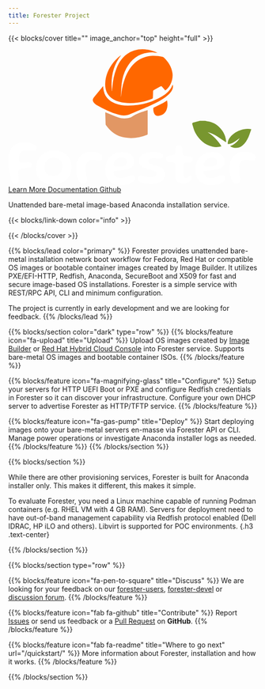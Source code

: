 ```yaml
---
title: Forester Project
---
```



{{< blocks/cover title="" image_anchor="top" height="full" >}}

<div class="mb-4">
<svg width="550" height="300" viewBox="0 0 1536 839" version="1.1" xmlns="http://www.w3.org/2000/svg" xmlns:xlink="http://www.w3.org/1999/xlink" xml:space="preserve" xmlns:serif="http://www.serif.com/" style="fill-rule:evenodd;clip-rule:evenodd;stroke-linejoin:round;stroke-miterlimit:2;">
   <g id="Text">
      <path d="M41.298,830.647c-4.353,-0 -8.169,-1.306 -11.48,-3.917c-3.277,-2.611 -6.135,-6.043 -8.539,-10.277c-2.42,-4.253 -4.454,-8.655 -6.101,-13.225c-1.647,-4.83 -3.21,-11.004 -4.673,-18.502c-1.479,-7.517 -2.857,-15.78 -4.151,-24.788c-1.295,-8.991 -2.421,-18.111 -3.345,-27.307c-0.942,-9.214 -1.681,-17.887 -2.219,-26.056c-0.521,-8.151 -0.79,-15.034 -0.79,-20.648c0,-13.84 1.177,-26.318 3.53,-37.416c2.353,-11.097 5.731,-20.89 10.152,-29.376c4.404,-8.487 9.732,-15.668 15.968,-21.543c8.589,-8.095 18.792,-13.877 30.625,-17.328c11.833,-3.45 24.793,-5.204 38.912,-5.204c8.706,0 17.497,0.784 26.389,2.351c8.875,1.566 17.027,3.823 24.439,6.77c7.413,2.929 13.363,6.435 17.834,10.483c4.454,4.028 6.707,8.617 6.707,13.709c-0,4.29 -1.009,7.591 -3.009,9.885c-2,2.276 -4.757,3.954 -8.287,4.98c-4.824,0.784 -11.312,0.895 -19.413,0.299c-8.119,-0.579 -17.128,-0.877 -27.011,-0.877c-10.472,-0 -19.128,1.343 -25.936,4.01c-6.841,2.686 -12.236,6.435 -16.237,11.266c-2.588,2.872 -4.656,6.341 -6.185,10.389c-1.53,4.029 -2.623,8.673 -3.261,13.896c-0.656,5.222 -0.975,11.041 -0.975,17.439c-0,3.134 0.235,5.931 0.706,8.412c0.47,2.481 1.176,4.626 2.118,6.472c0.941,1.828 2.218,3.19 3.798,4.104c1.597,0.914 3.446,1.38 5.564,1.38c3.883,-0 8.438,-0.131 13.665,-0.392c5.245,-0.28 10.573,-0.559 15.985,-0.895c5.396,-0.317 10.438,-0.485 15.077,-0.485c4.656,-0 8.438,0.261 11.396,0.783c4.337,0.914 7.648,2.35 9.884,4.309c2.218,1.958 3.345,4.7 3.345,8.225c-0,2.22 -0.353,4.384 -1.059,6.454c-0.706,2.108 -1.832,4.066 -3.345,5.875c-2.236,2.891 -6.135,4.999 -11.648,6.379c-5.53,1.362 -13.094,2.667 -22.692,3.917c-9.581,1.25 -21.666,3.096 -36.272,5.577c-4.236,0.522 -7.11,2.257 -8.64,5.185c-1.53,2.947 -2.286,6.827 -2.286,11.658c0,1.958 0.084,4.924 0.252,8.915c0.185,3.992 0.42,8.375 0.706,13.224c0.303,4.831 0.538,9.681 0.706,14.586c0.185,4.887 0.269,9.326 0.269,13.317c0,3.973 -0.168,7.014 -0.521,9.103c-1.765,5.614 -4.421,9.493 -7.95,11.657c-3.53,2.145 -7.531,3.227 -12.002,3.227" style="fill:#fff;fill-rule:nonzero;"/>
      <path d="M276.205,781.885c10.354,0 19.178,-1.79 26.473,-5.39c7.295,-3.581 13.228,-8.319 17.834,-14.194c4.589,-5.876 7.967,-12.31 10.135,-19.286c2.185,-6.995 3.278,-13.952 3.278,-20.872c0,-9.4 -1.681,-17.383 -5.043,-23.986c-3.344,-6.584 -7.799,-11.937 -13.329,-16.059c-5.53,-4.104 -11.681,-7.107 -18.438,-9.009c-6.757,-1.884 -13.666,-2.835 -20.725,-2.835c-9.295,-0 -18.069,2.182 -26.306,6.565c-8.236,4.365 -14.909,10.93 -20.035,19.678c-5.11,8.748 -7.682,19.771 -7.682,33.088c0,10.837 2.101,20.182 6.27,28.015c4.168,7.834 10.27,13.84 18.271,18.018c8.001,4.178 17.766,6.267 29.297,6.267m2.303,53.27c-14.136,-0 -27.65,-1.735 -40.593,-5.185c-12.959,-3.47 -24.54,-8.916 -34.777,-16.358c-10.236,-7.442 -18.321,-17.178 -24.271,-29.19c-5.933,-12.012 -8.908,-26.635 -8.908,-43.869c-0,-18.913 2.891,-35.551 8.639,-49.838c5.782,-14.287 13.716,-26.262 23.835,-35.923c10.118,-9.681 21.851,-16.918 35.213,-21.749c13.346,-4.83 27.617,-7.255 42.795,-7.255c14.119,-0 27.733,1.958 40.861,5.875c13.11,3.917 24.826,10.016 35.113,18.316c10.303,8.3 18.455,18.969 24.456,32.026c5.984,13.056 8.993,28.723 8.993,47.002c-0,13.97 -2.656,27.307 -7.934,40.046c-5.295,12.739 -12.892,24.023 -22.776,33.871c-9.883,9.867 -21.615,17.701 -35.213,23.52c-13.581,5.801 -28.743,8.711 -45.433,8.711" style="fill:#fff;fill-rule:nonzero;"/>
      <path d="M460.63,830.255c-4.235,0 -8,-0.765 -11.295,-2.257c-3.294,-1.492 -6.202,-3.637 -8.723,-6.453c-2.538,-2.817 -4.858,-6.1 -6.976,-9.905c-2.37,-4.942 -4.505,-10.594 -6.454,-16.935c-1.933,-6.323 -3.564,-13.019 -4.841,-20.07c-1.294,-7.05 -2.303,-14.138 -3.009,-21.244c-0.706,-7.107 -1.059,-13.803 -1.059,-20.07c0,-21.561 3.832,-39.803 11.48,-54.743c7.648,-14.959 18.557,-26.336 32.726,-34.17c14.187,-7.834 30.978,-11.751 50.392,-11.751c8.589,0 16.876,0.709 24.877,2.145c8,1.437 15.194,3.656 21.548,6.659c6.354,3.003 11.379,6.659 15.094,10.967c3.698,4.309 5.547,9.401 5.547,15.276c-0,5.092 -0.941,9.14 -2.824,12.143c-1.883,3.002 -4.353,5.129 -7.413,6.36c-3.059,1.249 -6.235,1.865 -9.53,1.865c-5.883,-0 -11.968,-0.97 -18.271,-2.928c-6.286,-1.959 -14.203,-2.947 -23.733,-2.947c-13.413,-0 -23.566,4.532 -30.44,13.616c-6.892,9.064 -10.321,21.636 -10.321,37.695c0,5.745 0.236,11.396 0.706,16.936c0.454,5.558 1.076,10.874 1.849,15.966c0.757,5.092 1.53,9.848 2.286,14.306c0.773,4.439 1.395,8.412 1.849,11.937c0.471,3.525 0.706,6.584 0.706,9.214c-0,9.773 -1.967,16.973 -5.9,21.524c-3.95,4.57 -10.034,6.864 -18.271,6.864" style="fill:#fff;fill-rule:nonzero;"/>
      <path d="M683.704,725.475c8.236,-0 15.968,-0.933 23.212,-2.836c7.245,-1.883 13.178,-5.017 17.817,-9.4c4.656,-4.383 6.976,-10.352 6.976,-17.924c-0,-9.009 -2.992,-15.668 -8.993,-19.977c-6.017,-4.308 -14.186,-6.453 -24.54,-6.453c-6.236,-0 -12.304,1.212 -18.17,3.618c-5.883,2.425 -11.195,5.745 -15.901,9.979c-4.689,4.253 -8.438,9.083 -11.194,14.511c-2.774,5.409 -4.152,11.191 -4.152,17.328c-0,3.394 1.177,5.875 3.53,7.442c2.353,1.567 6.084,2.574 11.211,3.021c5.127,0.467 11.85,0.691 20.204,0.691m12.707,113.403c-20.12,-0 -37.584,-3.414 -52.409,-10.184c-14.842,-6.789 -26.305,-17.216 -34.423,-31.242c-8.119,-14.045 -12.17,-31.951 -12.17,-53.755c0,-18.017 2.723,-33.778 8.203,-47.301c5.462,-13.522 12.959,-24.807 22.489,-33.871c9.548,-9.084 20.624,-15.929 33.281,-20.573c12.64,-4.645 26.087,-6.958 40.324,-6.958c9.648,0 18.943,1.082 27.885,3.227c8.942,2.164 16.909,5.521 23.918,10.091c6.993,4.57 12.523,10.445 16.59,17.626c4.051,7.181 6.085,15.873 6.085,26.056c-0,9.774 -1.782,17.888 -5.379,24.285c-3.597,6.398 -8.471,11.49 -14.64,15.276c-6.186,3.786 -13.245,6.659 -21.195,8.617c-7.934,1.959 -16.204,3.525 -24.793,4.7c-4.824,1.176 -10.673,2.22 -17.565,3.134c-6.874,0.914 -13.615,1.623 -20.204,2.145c-6.588,0.522 -11.816,0.783 -15.699,0.783c-3.529,0 -5.983,0.504 -7.328,1.474c-1.362,0.988 -2.034,2.835 -2.034,5.577c0,2.742 0.706,6.006 2.118,9.792c1.412,3.786 3.412,7.386 6.001,10.781c4.824,6.267 10.404,10.482 16.758,12.627c6.37,2.164 14.186,3.227 23.481,3.227c8.824,-0 17.145,-1.269 24.977,-3.805c7.816,-2.556 15.178,-5.111 22.053,-7.647c6.891,-2.556 13.329,-3.824 19.33,-3.824c5.765,-0 10.32,1.212 13.682,3.618c3.345,2.425 5.026,7.088 5.026,14.008c-0,6.136 -2.202,11.788 -6.623,16.936c-4.404,5.166 -10.472,9.643 -18.17,13.429c-7.715,3.786 -16.674,6.696 -26.91,8.711c-10.253,2.014 -21.128,3.04 -32.659,3.04" style="fill:#fff;fill-rule:nonzero;"/>
      <path d="M880.85,831.428c-8.018,0 -15.968,-0.373 -23.918,-1.082c-7.951,-0.708 -15.346,-1.79 -22.238,-3.226c-6.875,-1.437 -12.791,-3.19 -17.733,-5.297c-5.076,-2.351 -9.245,-4.981 -12.539,-7.909c-3.278,-2.947 -4.942,-7.218 -4.942,-12.832c0,-6.155 1.631,-10.949 4.858,-14.4c3.244,-3.45 7.984,-5.185 14.22,-5.185c4.101,0 8.841,0.672 14.203,2.052c5.345,1.362 11.379,2.742 18.086,4.103c6.707,1.381 13.884,2.071 21.532,2.071c6.941,-0 13.446,-0.597 19.497,-1.772c6.068,-1.175 10.976,-3.264 14.741,-6.267c3.765,-3.003 5.648,-7.181 5.648,-12.534c0,-4.831 -1.227,-8.785 -3.715,-11.844c-2.454,-3.078 -6.857,-5.745 -13.144,-8.039c-6.303,-2.276 -15.262,-4.663 -26.91,-7.144c-13.413,-2.872 -24.826,-6.714 -34.239,-11.545c-9.413,-4.85 -16.59,-10.949 -21.532,-18.316c-4.941,-7.387 -7.412,-16.153 -7.412,-26.337c-0,-9.158 2.336,-16.973 6.975,-23.52c4.64,-6.509 11.027,-11.9 19.145,-16.152c8.119,-4.234 17.33,-7.405 27.616,-9.494c10.287,-2.089 21.095,-3.134 32.39,-3.134c7.06,0 14.288,0.467 21.717,1.381c7.396,0.914 14.287,2.312 20.641,4.196c6.353,1.903 11.463,4.309 15.346,7.256c3.899,2.928 5.832,6.491 5.832,10.669c0,4.831 -1.025,8.729 -3.076,11.657c-2.067,2.928 -4.723,5.055 -7.95,6.36c-3.227,1.306 -6.69,1.959 -10.32,1.959c-5.53,-0 -11.548,-0.653 -18.019,-1.959c-6.455,-1.305 -13.06,-1.958 -19.75,-1.958c-5.765,-0 -11.077,0.615 -15.901,1.865c-4.824,1.25 -8.656,3.208 -11.547,5.875c-2.891,2.668 -4.32,6.23 -4.32,10.669c0,6.398 3.379,11.359 10.136,14.885c6.773,3.525 17.026,6.789 30.793,9.792c12.942,2.742 23.918,6.453 32.911,11.172c9.026,4.7 15.867,10.725 20.573,18.111c4.69,7.386 7.06,16.544 7.06,27.512c-0,10.314 -2.236,19.118 -6.707,26.448c-4.471,7.311 -10.589,13.299 -18.355,17.999c-7.765,4.7 -16.741,8.207 -26.927,10.482c-10.169,2.276 -21.078,3.432 -32.726,3.432" style="fill:#fff;fill-rule:nonzero;"/>
      <path d="M1079.93,828.888c-7.648,-0 -15.077,-1.25 -22.322,-3.731c-7.244,-2.48 -13.329,-6.77 -18.27,-12.925c-4.942,-6.137 -7.766,-14.679 -8.472,-25.647c-0.252,-3.655 -0.471,-7.665 -0.706,-12.049c-0.252,-4.364 -0.437,-9.027 -0.622,-14.007c-0.185,-4.962 -0.353,-10.054 -0.521,-15.276c-0.185,-5.223 -0.302,-10.538 -0.37,-15.947c-0.05,-5.428 -0.151,-10.8 -0.252,-16.172c0,-5.744 -1.059,-9.531 -3.177,-11.358c-2.117,-1.828 -5.177,-2.929 -9.177,-3.321c-2.353,-0.261 -5.11,-0.503 -8.303,-0.69c-3.16,-0.205 -6.472,-0.429 -9.884,-0.69c-3.412,-0.261 -6.572,-0.522 -9.513,-0.783c-5.076,-0.653 -8.976,-2.742 -11.733,-6.267c-2.773,-3.525 -4.168,-8.468 -4.168,-14.884c-0,-4.309 0.79,-7.666 2.387,-10.091c1.597,-2.406 3.832,-4.234 6.706,-5.484c2.875,-1.231 6.102,-2.182 9.632,-2.816c5.866,-0.672 10.841,-1.324 14.892,-1.958c4.067,-0.672 7.799,-1.25 11.211,-1.772c3.647,-0.523 6.354,-1.679 8.119,-3.432c1.764,-1.772 2.823,-4.868 3.176,-9.308c0.353,-2.872 0.639,-6.006 0.891,-9.4c0.235,-3.395 0.521,-6.771 0.874,-10.184c0.353,-3.395 0.773,-6.323 1.244,-8.804c1.647,-6.658 3.9,-11.564 6.791,-14.697c2.874,-3.134 7.446,-4.701 13.682,-4.701c5.059,0 9.059,0.821 12.001,2.462c2.925,1.623 5.16,4.104 6.707,7.424c1.529,3.338 2.706,7.684 3.529,13.037c0.353,3.787 0.639,7.088 0.891,9.886c0.219,2.816 0.42,5.409 0.605,7.834c0.185,2.424 0.37,4.663 0.622,6.752c0.235,2.089 0.454,4.178 0.706,6.267c0.353,3.917 1.597,6.752 3.715,8.524c2.118,1.753 4.941,2.909 8.471,3.432c3.16,0.391 6.488,0.82 9.951,1.268c3.462,0.466 6.874,0.858 10.152,1.175c3.295,0.336 6.186,0.765 8.656,1.268c5.295,0.784 9.867,2.556 13.767,5.297c3.866,2.742 5.832,7.237 5.832,13.504c0,5.633 -1.597,10.128 -4.79,13.523c-3.16,3.395 -7.278,5.353 -12.338,5.875c-6.605,0.261 -12.774,0.392 -18.539,0.392c-5.749,-0 -10.304,0.13 -13.582,0.392c-2.588,0.261 -4.74,1.175 -6.454,2.741c-1.698,1.567 -2.673,5.223 -2.908,10.968c-0.118,4.178 -0.168,8.486 -0.168,12.925c-0,4.44 0.05,8.879 0.168,13.318c0.118,4.439 0.269,8.785 0.454,13.019c0.168,4.252 0.403,8.263 0.706,12.049c0.286,3.786 0.622,7.311 0.958,10.576c0.706,6.658 2.235,11.265 4.605,13.802c2.337,2.555 5.749,3.824 10.22,3.824c4.706,-0 8.438,-1.045 11.211,-3.134c2.757,-2.089 5.211,-4.178 7.329,-6.267c2.118,-2.089 4.471,-3.134 7.059,-3.134c3.631,0 6.236,1.045 7.749,3.134c1.53,2.089 2.303,5.148 2.303,9.195c-0,4.962 -1.53,9.531 -4.572,13.709c-3.076,4.197 -7.127,7.872 -12.186,11.08c-5.076,3.189 -10.623,5.707 -16.674,7.535c-6.068,1.828 -12.17,2.742 -18.271,2.742" style="fill:#fff;fill-rule:nonzero;"/>
      <path d="M1240.88,725.475c8.236,-0 15.968,-0.933 23.213,-2.836c7.244,-1.883 13.178,-5.017 17.817,-9.4c4.656,-4.383 6.975,-10.352 6.975,-17.924c0,-9.009 -2.992,-15.668 -9.009,-19.977c-5.984,-4.308 -14.17,-6.453 -24.524,-6.453c-6.236,-0 -12.287,1.212 -18.186,3.618c-5.867,2.425 -11.178,5.745 -15.868,9.979c-4.706,4.253 -8.454,9.083 -11.211,14.511c-2.773,5.409 -4.151,11.191 -4.151,17.328c-0,3.394 1.176,5.875 3.529,7.442c2.353,1.567 6.085,2.574 11.212,3.021c5.126,0.467 11.849,0.691 20.203,0.691m12.707,113.403c-20.119,-0 -37.583,-3.414 -52.408,-10.184c-14.825,-6.789 -26.305,-17.216 -34.424,-31.242c-8.118,-14.045 -12.186,-31.951 -12.186,-53.755c-0,-18.017 2.74,-33.778 8.219,-47.301c5.48,-13.522 12.976,-24.807 22.49,-33.871c9.547,-9.084 20.624,-15.929 33.281,-20.573c12.64,-4.645 26.086,-6.958 40.323,-6.958c9.648,0 18.943,1.082 27.885,3.227c8.942,2.164 16.91,5.521 23.902,10.091c7.009,4.57 12.539,10.445 16.607,17.626c4.051,7.181 6.084,15.873 6.084,26.056c0,9.774 -1.781,17.888 -5.378,24.285c-3.597,6.398 -8.472,11.49 -14.64,15.276c-6.203,3.786 -13.262,6.659 -21.179,8.617c-7.951,1.959 -16.22,3.525 -24.809,4.7c-4.824,1.176 -10.691,2.22 -17.565,3.134c-6.875,0.914 -13.615,1.623 -20.204,2.145c-6.589,0.522 -11.816,0.783 -15.699,0.783c-3.53,0 -5.984,0.504 -7.329,1.474c-1.361,0.988 -2.033,2.835 -2.033,5.577c-0,2.742 0.706,6.006 2.117,9.792c1.412,3.786 3.413,7.386 6.001,10.781c4.824,6.267 10.405,10.482 16.758,12.627c6.354,2.164 14.186,3.227 23.482,3.227c8.824,-0 17.144,-1.269 24.977,-3.805c7.816,-2.556 15.178,-5.111 22.069,-7.647c6.875,-2.556 13.313,-3.824 19.313,-3.824c5.766,-0 10.321,1.212 13.682,3.618c3.362,2.425 5.026,7.088 5.026,14.008c0,6.136 -2.202,11.788 -6.622,16.936c-4.404,5.166 -10.472,9.643 -18.17,13.429c-7.715,3.786 -16.674,6.696 -26.928,8.711c-10.219,2.014 -21.111,3.04 -32.642,3.04" style="fill:#fff;fill-rule:nonzero;"/>
      <path d="M1406.95,830.255c-4.236,0 -8.018,-0.765 -11.312,-2.257c-3.278,-1.492 -6.202,-3.637 -8.724,-6.453c-2.538,-2.817 -4.84,-6.1 -6.958,-9.905c-2.37,-4.942 -4.522,-10.594 -6.455,-16.935c-1.933,-6.323 -3.563,-13.019 -4.857,-20.07c-1.295,-7.05 -2.286,-14.138 -2.992,-21.244c-0.706,-7.107 -1.076,-13.803 -1.076,-20.07c-0,-21.561 3.832,-39.803 11.48,-54.743c7.648,-14.959 18.573,-26.336 32.743,-34.17c14.17,-7.834 30.961,-11.751 50.375,-11.751c8.589,0 16.892,0.709 24.893,2.145c8.001,1.437 15.178,3.656 21.532,6.659c6.353,3.003 11.379,6.659 15.094,10.967c3.698,4.309 5.563,9.401 5.563,15.276c0,5.092 -0.941,9.14 -2.823,12.143c-1.9,3.002 -4.354,5.129 -7.43,6.36c-3.042,1.249 -6.236,1.865 -9.513,1.865c-5.9,-0 -11.985,-0.97 -18.271,-2.928c-6.303,-1.959 -14.22,-2.947 -23.734,-2.947c-13.413,-0 -23.565,4.532 -30.457,13.616c-6.874,9.064 -10.32,21.636 -10.32,37.695c0,5.745 0.235,11.396 0.706,16.936c0.471,5.558 1.093,10.874 1.849,15.966c0.773,5.092 1.53,9.848 2.303,14.306c0.756,4.439 1.378,8.412 1.849,11.937c0.47,3.525 0.706,6.584 0.706,9.214c-0,9.773 -1.967,16.973 -5.917,21.524c-3.933,4.57 -10.035,6.864 -18.254,6.864" style="fill:#fff;fill-rule:nonzero;"/>
   </g>
   <g id="Leafs">
      <path d="M1214.2,441.642c9.089,1.849 18.242,3.451 27.266,5.573c53.463,12.526 98.385,65.352 102.057,119.87c0.117,1.758 0.013,3.528 0.013,7.331c-38.242,-22.409 -70.365,-53.334 -114.414,-62.279c35.768,21.367 62.76,51.055 85.339,86.641c-18.672,6.145 -37.084,6.744 -55.456,2.382c-48.399,-11.51 -82.136,-42.213 -105.235,-84.401c-8.919,-16.276 -12.812,-35.286 -18.763,-53.138c-1.94,-5.807 0.326,-9.922 6.498,-11.536c13.359,-3.477 26.732,-6.966 40.091,-10.443l32.604,0Z" style="fill:#78962f;fill-rule:nonzero;"/>
      <path d="M1369.93,596.791c25.182,-8.685 43.033,-25.99 57.5,-47.526c-23.646,13.802 -43.099,36.432 -73.829,35.872c-3.828,-51.992 80.248,-105.651 145.313,-91.641c-5.651,15.938 -10.443,31.979 -16.992,47.266c-8.698,20.273 -20.443,38.932 -37.643,53.281c-16.237,13.555 -35.404,17.682 -56.003,13.307c-6.419,-1.367 -12.318,-5.169 -18.451,-7.864c0.026,-0.899 0.066,-1.797 0.105,-2.695" style="fill:#78962f;fill-rule:nonzero;"/>
   </g>
   <g id="Helmet">
      <g>
         <g>
            <path d="M967.421,254.18c-6.979,-8.125 -13.711,-15.859 -20.312,-23.698c-2.409,-2.851 -4.44,-3.307 -8.008,-1.276c-13.945,7.956 -28.125,15.508 -42.305,23.06c-2.968,1.576 -4.231,3.412 -4.27,6.901c-0.17,13.672 -0.56,27.331 -1.224,40.977c-0.092,1.836 -1.823,4.518 -3.464,5.208c-29.44,12.37 -60.143,20.078 -91.771,24.193c-26.263,3.411 -52.565,4.31 -78.919,1.12c-24.128,-2.93 -47.422,-8.698 -68.607,-21.029c-37.226,-21.667 -52.93,-55.013 -51.51,-97.122c1.679,-49.31 20.599,-92.097 50.56,-130.495c12.5,-16.029 26.979,-30.065 43.268,-42.227c1.12,-0.846 2.331,-1.562 3.984,-2.057c-50.573,65.312 -64.922,139.674 -56.289,219.857c0.482,0.052 0.964,0.104 1.446,0.156c-0,-3.685 -0.131,-7.37 0.039,-11.042c0.182,-3.919 0.664,-7.825 0.976,-11.744c3.255,-40.443 10.677,-79.987 25.977,-117.748c13.867,-34.193 33.45,-64.375 63.685,-86.484c28.528,-20.86 60.729,-30.638 96.015,-30.729c32.188,-0.079 62.448,7.955 91.511,21.197c0.481,0.222 0.885,0.625 1.77,1.264c-8.346,-1.029 -16.132,-2.553 -23.971,-2.878c-77.018,-3.203 -132.305,31.224 -168.281,98.216c-16.094,29.961 -25.117,62.409 -28.998,95.99c-2.812,24.297 -3.294,48.854 -4.778,73.294c-0.156,2.513 -0.013,5.065 0.351,7.604c3.008,-34.388 9.037,-68.151 19.896,-100.924c13.633,-41.159 33.073,-78.959 65.365,-108.907c30.638,-28.411 67.174,-42.513 108.737,-44.101c21.823,-0.834 43.294,1.862 64.505,6.836c2.24,0.534 4.609,1.745 6.276,3.333c28.229,26.732 47.93,58.372 53.333,97.409c5.573,40.247 -15.677,88.073 -44.987,105.846" style="fill:#ff6700;fill-rule:nonzero;"/>
         </g>
      </g>
      <path d="M597.865,389.364c3.985,1.549 7.956,3.06 11.901,4.648c22.175,8.959 44.011,18.933 66.628,26.602c24.154,8.203 49.141,9.127 73.919,1.471c3.516,-1.081 6.979,-2.825 10.052,-4.883c29.805,-19.921 63.62,-30.299 97.253,-41.106c0.326,-0.105 0.729,0.052 1.445,0.117l0,4.987c0,46.797 -0.052,93.594 0.104,140.39c0.013,4.011 -1.237,5.873 -4.921,7.292c-44.089,17.096 -89.349,24.753 -136.381,16.237c-50.026,-9.062 -88.125,-36.445 -116.783,-77.786c-0.795,-1.172 -1.446,-2.709 -1.485,-4.089c-0.794,-24.128 -1.484,-48.268 -2.187,-72.409c-0.013,-0.325 0.195,-0.677 0.455,-1.471" style="fill:#e29764;fill-rule:nonzero;"/>
      <path d="M1013.8,218.573c4.258,16.472 -0.69,30.287 -9.778,43.06c-12.917,18.151 -30.313,31.394 -48.685,43.464c-37.162,24.388 -77.539,42.383 -118.451,59.31c-27.539,11.393 -55.377,22.174 -82.422,34.661c-24.83,11.472 -49.817,12.24 -75.338,4.87c-47.409,-13.685 -91.784,-34.492 -134.245,-59.388c-6.641,-3.893 -12.682,-9.375 -17.799,-15.182c-8.763,-9.922 -8.568,-21.224 -0.209,-31.576c18.672,-23.125 37.539,-46.107 56.341,-69.127c0.183,-0.222 0.665,-0.183 0.847,-0.235c1.25,9.323 1.888,18.789 3.867,27.956c8.49,39.102 33.607,63.503 69.948,77.565c24.883,9.622 50.859,13.359 77.383,13.633c75.247,0.742 145.69,-17.122 210.534,-55.586c23.528,-13.945 44.453,-31.146 58.841,-55.013c3.424,-5.69 5.963,-11.901 9.166,-18.412" style="fill:#ff6700;fill-rule:nonzero;"/>
      <path d="M978.929,315.891c3.88,19.87 4.206,39.479 -3.359,58.464c-9.011,22.617 -27.279,33.45 -50.3,36.901c-12.005,1.81 -20.937,-4.05 -25.989,-15.222c-4.649,-10.299 -5.677,-21.263 -5.183,-32.356c0.079,-1.628 2.54,-3.711 4.375,-4.623c18.568,-9.179 37.409,-17.851 55.795,-27.357c8.528,-4.414 16.263,-10.364 24.661,-15.807" style="fill:#ff6700;fill-rule:nonzero;"/>
   </g>
</svg>
</div>

<a class="btn btn-lg btn-primary me-3 mb-4" href="/quickstart/">
  Learn More <i class="fas fa-lightbulb ms-2"></i>
</a>
<a class="btn btn-lg btn-secondary me-3 mb-4" href="/docs/">
  Documentation <i class="fas fa-arrow-alt-circle-right ms-2"></i>
</a>
<a class="btn btn-lg btn-secondary me-3 mb-4" href="https://github.com/foresterorg/forester">
  Github<i class="fab fa-github ms-2 "></i>
</a>
<p class="lead mt-5">Unattended bare-metal image-based Anaconda installation service.</p>
{{< blocks/link-down color="info" >}}

{{< /blocks/cover >}}


{{% blocks/lead color="primary" %}}
Forester provides unattended bare-metal installation network boot workflow for Fedora, Red Hat or compatible OS images or bootable container images created by Image Builder. It utilizes PXE/EFI-HTTP, Redfish, Anaconda, SecureBoot and X509 for fast and secure image-based OS installations. Forester is a simple service with REST/RPC API, CLI and minimum configuration.

The project is currently in early development and we are looking for feedback.
{{% /blocks/lead %}}


{{% blocks/section color="dark" type="row" %}}
{{% blocks/feature icon="fa-upload" title="Upload" %}}
Upload OS images created by [Image Builder](https://www.osbuild.org/) or [Red Hat Hybrid Cloud Console](https://console.redhat.com/insights/image-builder) into Forester service. Supports bare-metal OS images and bootable container ISOs.
{{% /blocks/feature %}}


{{% blocks/feature icon="fa-magnifying-glass" title="Configure" %}}
Setup your servers for HTTP UEFI Boot or PXE and configure Redfish credentials in Forester so it can discover your infrastructure. Configure your own DHCP server to advertise Forester as HTTP/TFTP service.
{{% /blocks/feature %}}


{{% blocks/feature icon="fa-gas-pump" title="Deploy" %}}
Start deploying images onto your bare-metal servers en-masse via Forester API or CLI. Manage power operations or investigate Anaconda installer logs as needed.
{{% /blocks/feature %}}
{{% /blocks/section %}}


{{% blocks/section %}}

While there are other provisioning services, Forester is built for Anaconda installer only. This makes it different, this makes it simple.

To evaluate Forester, you need a Linux machine capable of running Podman containers (e.g. RHEL VM with 4 GB RAM). Servers for deployment need to have out-of-band management capability via Redfish protocol enabled (Dell IDRAC, HP iLO and others). Libvirt is supported for POC environments.
{.h3 .text-center}

{{% /blocks/section %}}

<div class="row justify-content-md-center">
  <div class="col-lg-5 col-md-8">
    <script async id="asciicast-vW3UDlRFawgG7I5z1NvfVEqQy" src="https://asciinema.org/a/vW3UDlRFawgG7I5z1NvfVEqQy.js"></script>
  </div>
</div>

{{% blocks/section type="row" %}}

{{% blocks/feature icon="fa-pen-to-square" title="Discuss" %}}
We are looking for your feedback on our
[forester-users](https://lists.fedoraproject.org/archives/list/forester-users@lists.fedoraproject.org/),
[forester-devel](https://lists.fedoraproject.org/archives/list/forester-devel@lists.fedoraproject.org/) or
[discussion forum](https://github.com/foresterorg/forester/discussions).
{{% /blocks/feature %}}

{{% blocks/feature icon="fab fa-github" title="Contribute" %}}
Report [Issues](https://github.com/foresterorg/forester) or send us feedback or a [Pull Request](https://github.com/foresterorg/forester) on **GitHub**.
{{% /blocks/feature %}}

{{% blocks/feature icon="fab fa-readme" title="Where to go next" url="/quickstart/" %}}
More information about Forester, installation and how it works.
{{% /blocks/feature %}}

{{% /blocks/section %}}
